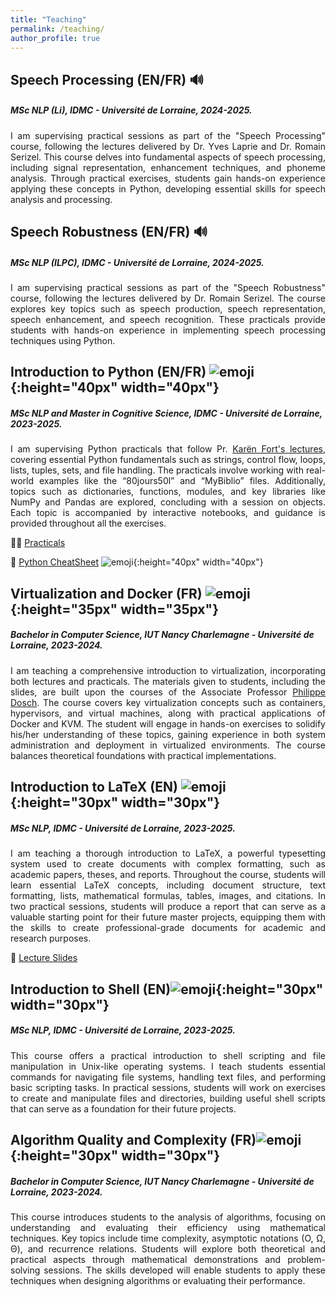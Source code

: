 ```yaml
---
title: "Teaching"
permalink: /teaching/
author_profile: true
---
```


## Speech Processing (EN/FR) 🔊

##### MSc NLP (Li), IDMC - Université de Lorraine, 2024-2025.

<p style="text-align: justify;">
I am supervising practical sessions as part of the "Speech Processing" course, following the lectures delivered by Dr. Yves Laprie and Dr. Romain Serizel. This course delves into fundamental aspects of speech processing, including signal representation, enhancement techniques, and phoneme analysis. Through practical exercises, students gain hands-on experience applying these concepts in Python, developing essential skills for speech analysis and processing.
</p>

<!-- 🧑‍💻 [Practical 1](/files/speech_processing/Practical-1.zip)
🧑‍💻 [Practical 2](/files/speech_processing/Practical-2.zip)
🧑‍💻 [Practical 3](/files/speech_processing/Practical-3.zip) -->


## Speech Robustness (EN/FR) 🔊

##### MSc NLP (ILPC), IDMC - Université de Lorraine, 2024-2025.

<p style="text-align: justify;">
I am supervising practical sessions as part of the "Speech Robustness" course, following the lectures delivered by Dr. Romain Serizel. The course explores key topics such as speech production, speech representation, speech enhancement, and speech recognition. These practicals provide students with hands-on experience in implementing speech processing techniques using Python.
</p>

<!-- 🧑‍💻 [Practical 1](/files/Practical-1.zip)
🧑‍💻 [Practical 2](/files/speech_robustness/Practical-2.zip)
🧑‍💻 [Practical 3](/files/speech_processing/Practical-3.zip) -->


## Introduction to Python (EN/FR) ![emoji](/images/python-logo.jpeg){:height="40px" width="40px"}

##### MSc NLP and Master in Cognitive Science, IDMC - Université de Lorraine, 2023-2025.

<p style="text-align: justify;">
I am supervising Python practicals that follow Pr. <a href="https://members.loria.fr/KFort/idmc-nancy-from-2024/" target="_blank">Karën Fort's lectures</a>, covering essential Python fundamentals such as strings, control flow, loops, lists, tuples, sets, and file handling. The practicals involve working with real-world examples like the “80jours50l” and “MyBiblio” files. Additionally, topics such as dictionaries, functions, modules, and key libraries like NumPy and Pandas are explored, concluding with a session on objects. Each topic is accompanied by interactive notebooks, and guidance is provided throughout all the exercises.
</p>

<!-- 🚀 [Recap/Reinforcement in python](python/) 💪 -->

🧑‍💻 [Practicals](python/)

🚀 [Python CheatSheet](python-cheatsheet/) ![emoji](/images/python-logo.jpeg){:height="40px" width="40px"}

## Virtualization and Docker (FR) ![emoji](/images/docker-logo.png){:height="35px" width="35px"}

##### Bachelor in Computer Science, IUT Nancy Charlemagne - Université de Lorraine, 2023-2024.

<p style="text-align: justify;">
I am teaching a comprehensive introduction to virtualization, incorporating both lectures and practicals. The materials given to students, including the slides, are built upon the courses of the Associate Professor <a href="https://scholar.google.fr/citations?hl=fr&user=fYCvan0AAAAJ&view_op=list_works&sortby=pubdate" target="_blank">Philippe Dosch</a>. The course covers key virtualization concepts such as containers, hypervisors, and virtual machines, along with practical applications of Docker and KVM. The student will engage in hands-on exercises to solidify his/her understanding of these topics, gaining experience in both system administration and deployment in virtualized environments. The course balances theoretical foundations with practical implementations.
</p>



## Introduction to LaTeX (EN) ![emoji](/images/latex-logo.png){:height="30px" width="30px"}
##### MSc NLP, IDMC - Université de Lorraine, 2023-2025.

<p style="text-align: justify;">
I am teaching a thorough introduction to LaTeX, a powerful typesetting system used to create documents with complex formatting, such as academic papers, theses, and reports. Throughout the course, students will learn essential LaTeX concepts, including document structure, text formatting, lists, mathematical formulas, tables, images, and citations. In two practical sessions, students will produce a report that can serve as a valuable starting point for their future master projects, equipping them with the skills to create professional-grade documents for academic and research purposes.
</p>

📖 [Lecture Slides](/files/M1-NLP-LaTeX-Presentation.pdf)

## Introduction to Shell (EN)![emoji](/images/shell-logo.png){:height="30px" width="30px"}
##### MSc NLP, IDMC - Université de Lorraine, 2023-2025.

<p style="text-align: justify;">
This course offers a practical introduction to shell scripting and file manipulation in Unix-like operating systems. I teach students essential commands for navigating file systems, handling text files, and performing basic scripting tasks. In practical sessions, students will work on exercises to create and manipulate files and directories, building useful shell scripts that can serve as a foundation for their future projects.
</p>

<!-- 📖 [Lecture 1](/files/Introduction-to-Shell-Lecture-1-2425.pdf)
🧑‍💻 [Practical 1](/files/Practical-1.zip)
✅ [Solutions](/files/Practical-1-Solutions.zip)

📖 [Lecture 2](/files/Introduction-to-Shell-Lecture-2-2425.pdf)
🧑‍💻 [Practical 2](/files/Practical-2.zip)
✅ [Solutions](/files/Practical-2-Solutions.zip) -->

## Algorithm Quality and Complexity (FR)![emoji](/images/automaton.png){:height="30px" width="30px"}
##### Bachelor in Computer Science, IUT Nancy Charlemagne - Université de Lorraine, 2023-2024.

<p style="text-align: justify;">
This course introduces students to the analysis of algorithms, focusing on understanding and evaluating their efficiency using mathematical techniques. Key topics include time complexity, asymptotic notations (O, Ω, Θ), and recurrence relations. Students will explore both theoretical and practical aspects through mathematical demonstrations and problem-solving sessions. The skills developed will enable students to apply these techniques when designing algorithms or evaluating their performance.
</p>